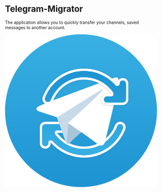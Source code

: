 # Telegram-Migrator
The application allows you to quickly transfer your channels, saved messages to another account.

![](migrator\assets\psd\telegram.png)
